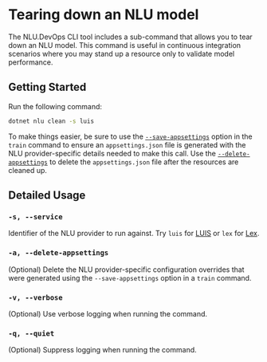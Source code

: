  # Tearing down an NLU model

The NLU.DevOps CLI tool includes a sub-command that allows you to tear down an NLU model. This command is useful in continuous integration scenarios where you may stand up a resource only to validate model performance.

## Getting Started

Run the following command:
```bash
dotnet nlu clean -s luis
```

To make things easier, be sure to use the [`--save-appsettings`](Train.md#-a---save-appsettings) option in the `train` command to ensure an `appsettings.json` file is generated with the NLU provider-specific details needed to make this call. Use the [`--delete-appsettings`](#-a---delete-appsettings) to delete the `appsettings.json` file after the resources are cleaned up.

## Detailed Usage

### `-s, --service`
Identifier of the NLU provider to run against. Try `luis` for [LUIS](https://www.luis.ai) or `lex` for [Lex](https://aws.amazon.com/lex/).

### `-a, --delete-appsettings`

(Optional) Delete the NLU provider-specific configuration overrides that were generated using the `--save-appsettings` option in a `train` command.

### `-v, --verbose`

(Optional) Use verbose logging when running the command.

### `-q, --quiet`

(Optional) Suppress logging when running the command.
